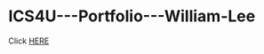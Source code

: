 # ICS4U---Portfolio---William-Lee

Click <a href="[willmlee.github.io](https://willmlee.github.io/ICS4U---Portfolio---William-Lee/)">HERE</a>
